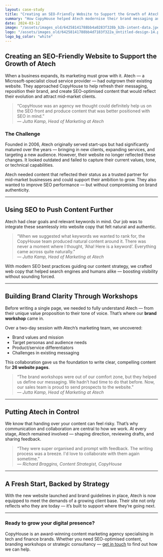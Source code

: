 ```yaml
---
layout: case-study
title: "Creating an SEO-Friendly Website to Support the Growth of Atech"
summary: "How CopyHouse helped Atech modernise their brand messaging and website content to support growth, improve SEO, and attract mid-market clients."
date: 2024-03-12
image: "/assets/images_old/64258141788bb4a0283f328b_b2b-intent-data.jpeg"
logo: "/assets/images_old/64258141788bb4d7183f322a_Untitled-design-14.png"
logo_bg_color: "white"
---
```


## Creating an SEO-Friendly Website to Support the Growth of Atech

When a business expands, its marketing must grow with it. Atech — a Microsoft-specialist cloud service provider — had outgrown their existing website. They approached CopyHouse to help refresh their messaging, reposition their brand, and create SEO-optimised content that would reflect their evolution and attract mid-market clients.

> “CopyHouse was an agency we thought could definitely help us on the SEO front and produce content that was better positioned with SEO in mind.”  
> — *Jutta Kamp, Head of Marketing at Atech*

### The Challenge

Founded in 2006, Atech originally served start-ups but had significantly matured over the years — bringing in new clients, expanding services, and targeting a new audience. However, their website no longer reflected these changes. It looked outdated and failed to capture their current values, tone, or technical capabilities.

Atech needed content that reflected their status as a trusted partner for mid-market businesses and could support their ambition to grow. They also wanted to improve SEO performance — but without compromising on brand authenticity.

---

## Using SEO to Push Content Further

Atech had clear goals and relevant keywords in mind. Our job was to integrate these seamlessly into website copy that felt natural and authentic.

> “When we suggested what keywords we wanted to rank for, the CopyHouse team produced natural content around it. There was never a moment where I thought, ‘Aha! Here is a keyword’. Everything came across quite naturally.”  
> — *Jutta Kamp, Head of Marketing at Atech*

With modern SEO best practices guiding our content strategy, we crafted web copy that helped search engines and humans alike — boosting visibility without sounding forced.

---

## Building Brand Clarity Through Workshops

Before writing a single page, we needed to fully understand Atech — from their unique value proposition to their tone of voice. That’s where our **brand workshop** came in.

Over a two-day session with Atech’s marketing team, we uncovered:

- Brand values and mission
- Target personas and audience needs
- Product/service differentiators
- Challenges in existing messaging

This collaboration gave us the foundation to write clear, compelling content for **26 website pages**.

> “The brand workshops were out of our comfort zone, but they helped us define our messaging. We hadn’t had time to do that before. Now, our sales team is proud to send prospects to the website.”  
> — *Jutta Kamp, Head of Marketing at Atech*

---

## Putting Atech in Control

We know that handing over your content can feel risky. That’s why communication and collaboration are central to how we work. At every stage, Atech remained involved — shaping direction, reviewing drafts, and sharing feedback.

> “They were super organised and prompt with feedback. The writing process was a breeze. I'd love to collaborate with them again sometime.”  
> — *Richard Braggins, Content Strategist, CopyHouse*

---

## A Fresh Start, Backed by Strategy

With the new website launched and brand guidelines in place, Atech is now equipped to meet the demands of a growing client base. Their site not only reflects who they are today — it’s built to support where they’re going next.

---

### Ready to grow your digital presence?

CopyHouse is an award-winning content marketing agency specialising in tech and finance brands. Whether you need SEO-optimised content, branding workshops or strategic consultancy — [get in touch](#) to find out how we can help.

